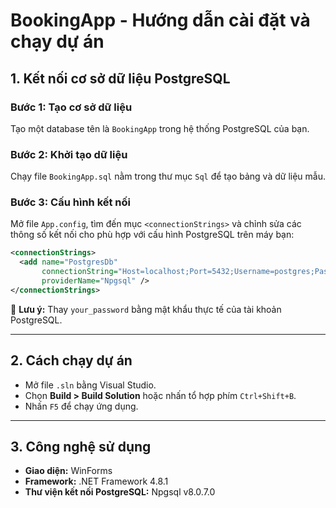 # BookingApp - Hướng dẫn cài đặt và chạy dự án

## 1. Kết nối cơ sở dữ liệu PostgreSQL

### Bước 1: Tạo cơ sở dữ liệu
Tạo một database tên là `BookingApp` trong hệ thống PostgreSQL của bạn.

### Bước 2: Khởi tạo dữ liệu
Chạy file `BookingApp.sql` nằm trong thư mục `Sql` để tạo bảng và dữ liệu mẫu.

### Bước 3: Cấu hình kết nối
Mở file `App.config`, tìm đến mục `<connectionStrings>` và chỉnh sửa các thông số kết nối cho phù hợp với cấu hình PostgreSQL trên máy bạn:

```xml
<connectionStrings>
  <add name="PostgresDb" 
       connectionString="Host=localhost;Port=5432;Username=postgres;Password=your_password;Database=BookingApp" 
       providerName="Npgsql" />
</connectionStrings>
```

🔧 **Lưu ý:** Thay `your_password` bằng mật khẩu thực tế của tài khoản PostgreSQL.

---

## 2. Cách chạy dự án

- Mở file `.sln` bằng Visual Studio.
- Chọn **Build > Build Solution** hoặc nhấn tổ hợp phím `Ctrl+Shift+B`.
- Nhấn `F5` để chạy ứng dụng.

---

## 3. Công nghệ sử dụng

- **Giao diện:** WinForms  
- **Framework:** .NET Framework 4.8.1  
- **Thư viện kết nối PostgreSQL:** Npgsql v8.0.7.0
